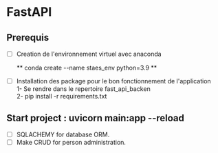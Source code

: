 # FastAPI <br />

## Prerequis <br />

- [ ] Creation de l'environnement virtuel avec anaconda <br />
  
  ** conda create --name staes_env python=3.9 ** <br/>

- [ ] Installation des package pour le bon fonctionnement de l'application <br /> 
      1- Se rendre dans le repertoire fast_api_backen <br />
      2- pip install -r requirements.txt <br />
      
## Start project : uvicorn main:app --reload

- [ ] SQLACHEMY for database ORM.
- [ ] Make CRUD for person administration.
